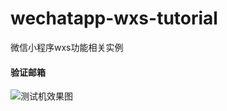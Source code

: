 # wechatapp-wxs-tutorial
微信小程序wxs功能相关实例

#### 验证邮箱
![测试机效果图](http://upload-images.jianshu.io/upload_images/2158535-50d10f5e7907827c.gif?imageMogr2/auto-orient/strip)
